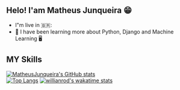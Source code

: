## Helo! I'am Matheus Junqueira :grin:

- I"m live in 🇧🇷: 
- 🌱 I have been learning more about Python, Django and Machine Learning :desktop_computer:







## MY Skills
[![MatheusJunqueira's GitHub stats](https://github-readme-stats.vercel.app/api?username=MatheusJunqueiradaSilva)](https://github.com/MatheusJunqueiradaSilva/github-readme-stats)
<br>
[![Top Langs](https://github-readme-stats.vercel.app/api/top-langs/?username=MatheusJunqueiradaSilva)](https://github.com/MatheusJunqueiradaSilva/github-readme-stats)
[![willianrod's wakatime stats](https://github-readme-stats.vercel.app/api/wakatime?username=MatheusJunqueiradaSilva)](https://github.com/MatheusJunqueiradaSilva/github-readme-stats)
